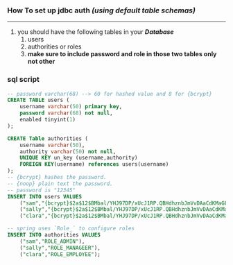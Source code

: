 ### How To set up jdbc auth ***(using default table schemas)***

---

1. you should have the following tables in your ***Database***
   1. users
   2. authorities or roles
   3. **make sure to include password and role in those two tables only not other**

### sql script
```sql
-- password varchar(68) --> 60 for hashed value and 8 for {bcrypt}
CREATE TABLE users (
    username varchar(50) primary key,
    password varchar(68) not null,
    enabled tinyint(1)
);

CREATE Table authorities (
    username varchar(50),
    authority varchar(50) not null,
    UNIQUE KEY un_key (username,authority)
    FOREIGN KEY(username) references users(username)
);
-- {bcrypt} hashes the password.
-- {noop} plain text the password.
-- password is "12345"
INSERT INTO users VALUES 
    ("sam","{bcrypt}$2a$12$BMbal/YHJ97DP/xUcJ1RP.QBHdhznbJmVvDAaCdKMaGEQun41aN6.",1),
    ("sally","{bcrypt}$2a$12$BMbal/YHJ97DP/xUcJ1RP.QBHdhznbJmVvDAaCdKMaGEQun41aN6.",1),
    ("clara","{bcrypt}$2a$12$BMbal/YHJ97DP/xUcJ1RP.QBHdhznbJmVvDAaCdKMaGEQun41aN6.",1);

-- spring uses `Role_` to configure roles
INSERT INTO authorities VALUES
    ("sam","ROLE_ADMIN"),
    ("sally","ROLE_MANAGEER"),
    ("clara","ROLE_EMPLOYEE");



```
